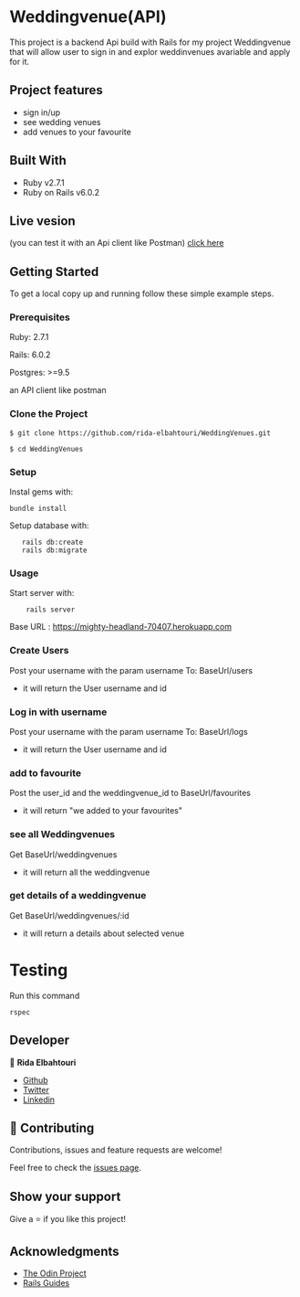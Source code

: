 
# Weddingvenue(API)
This project is a backend Api build with Rails for my project Weddingvenue that will allow user to sign in and explor weddinvenues avariable and apply for it.
## Project features

- sign in/up
- see wedding venues 
- add venues to your favourite
 

## Built With

- Ruby v2.7.1
- Ruby on Rails v6.0.2

## Live vesion
(you can test it with an Api client like Postman)
[click here](https://mighty-headland-70407.herokuapp.com/)

## Getting Started

To get a local copy up and running follow these simple example steps.

### Prerequisites

Ruby: 2.7.1

Rails: 6.0.2

Postgres: >=9.5

an API client like postman

### Clone the Project

```
$ git clone https://github.com/rida-elbahtouri/WeddingVenues.git

$ cd WeddingVenues
```

### Setup

Instal gems with:

```
bundle install
```

Setup database with:

```
   rails db:create
   rails db:migrate
```



### Usage

Start server with:

```
    rails server
```

Base URL : https://mighty-headland-70407.herokuapp.com

### Create Users
Post your username with the param username
To: BaseUrl/users

- it will return the User username and id

### Log in with username
Post your username with the param username
To: BaseUrl/logs

- it will return the User username and id

### add to favourite
Post the user_id and the weddingvenue_id to BaseUrl/favourites
- it will return "we added to your favourites"
### see all Weddingvenues
Get BaseUrl/weddingvenues
- it will return all the weddingvenue
### get details of a weddingvenue
Get BaseUrl/weddingvenues/:id
- it will return a details about selected venue

# Testing

Run this command

```
rspec
```


## Developer


👤 **Rida Elbahtouri**
- [Github](https://github.com/rida-elbahtouri)
- [Twitter](https://twitter.com/RElbahtouri)
- [Linkedin](https://www.linkedin.com/in/rida-elbahtouri/)

## 🤝 Contributing


Contributions, issues and feature requests are welcome!

Feel free to check the <a href="https://github.com/rida-elbahtouri/WeddingVenues/issues" target="_blank">issues page</a>.

## Show your support

Give a ⭐️ if you like this project!

## Acknowledgments
 
- <a href="https://www.theodinproject.com/" target="_blank">The Odin Project</a>
- <a href="https://guides.rubyonrails.org/" target="_blank">Rails Guides</a>